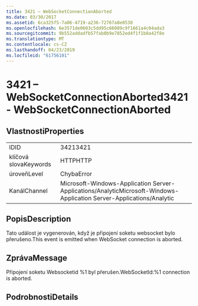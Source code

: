 ```yaml
---
title: 3421 – WebSocketConnectionAborted
ms.date: 03/30/2017
ms.assetid: 6ca325f5-7a06-4719-a236-72767a8e0530
ms.openlocfilehash: 6e3571de0603c5dd95c66089c9f1661a4c04ada3
ms.sourcegitcommit: 9b552addadfb57fab0b9e7852ed4f1f1b8a42f8e
ms.translationtype: MT
ms.contentlocale: cs-CZ
ms.lasthandoff: 04/23/2019
ms.locfileid: "61756101"
---
```

# <a name="3421---websocketconnectionaborted"></a><span data-ttu-id="ee5f2-102">3421 – WebSocketConnectionAborted</span><span class="sxs-lookup"><span data-stu-id="ee5f2-102">3421 - WebSocketConnectionAborted</span></span>
## <a name="properties"></a><span data-ttu-id="ee5f2-103">Vlastnosti</span><span class="sxs-lookup"><span data-stu-id="ee5f2-103">Properties</span></span>  
  
|||  
|-|-|  
|<span data-ttu-id="ee5f2-104">ID</span><span class="sxs-lookup"><span data-stu-id="ee5f2-104">ID</span></span>|<span data-ttu-id="ee5f2-105">3421</span><span class="sxs-lookup"><span data-stu-id="ee5f2-105">3421</span></span>|  
|<span data-ttu-id="ee5f2-106">klíčová slova</span><span class="sxs-lookup"><span data-stu-id="ee5f2-106">Keywords</span></span>|<span data-ttu-id="ee5f2-107">HTTP</span><span class="sxs-lookup"><span data-stu-id="ee5f2-107">HTTP</span></span>|  
|<span data-ttu-id="ee5f2-108">úroveň</span><span class="sxs-lookup"><span data-stu-id="ee5f2-108">Level</span></span>|<span data-ttu-id="ee5f2-109">Chyba</span><span class="sxs-lookup"><span data-stu-id="ee5f2-109">Error</span></span>|  
|<span data-ttu-id="ee5f2-110">Kanál</span><span class="sxs-lookup"><span data-stu-id="ee5f2-110">Channel</span></span>|<span data-ttu-id="ee5f2-111">Microsoft-Windows-Application Server-Applications/Analytic</span><span class="sxs-lookup"><span data-stu-id="ee5f2-111">Microsoft-Windows-Application Server-Applications/Analytic</span></span>|  
  
## <a name="description"></a><span data-ttu-id="ee5f2-112">Popis</span><span class="sxs-lookup"><span data-stu-id="ee5f2-112">Description</span></span>  
 <span data-ttu-id="ee5f2-113">Tato událost je vygenerován, když je připojení soketu websocket bylo přerušeno.</span><span class="sxs-lookup"><span data-stu-id="ee5f2-113">This event is emitted when WebSocket connection is aborted.</span></span>  
  
## <a name="message"></a><span data-ttu-id="ee5f2-114">Zpráva</span><span class="sxs-lookup"><span data-stu-id="ee5f2-114">Message</span></span>  
 <span data-ttu-id="ee5f2-115">Připojení soketu Websocketid %1 byl přerušen.</span><span class="sxs-lookup"><span data-stu-id="ee5f2-115">WebSocketId:%1 connection is aborted.</span></span>  
  
## <a name="details"></a><span data-ttu-id="ee5f2-116">Podrobnosti</span><span class="sxs-lookup"><span data-stu-id="ee5f2-116">Details</span></span>
